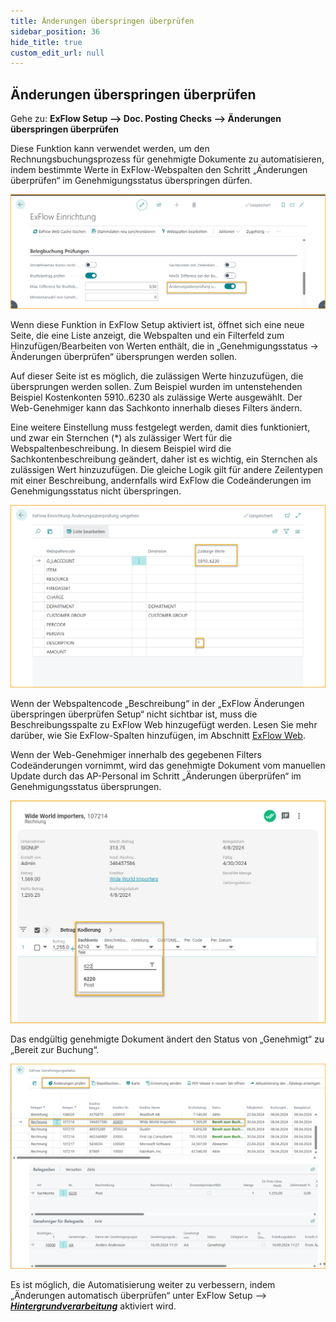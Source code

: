 ```yaml
---
title: Änderungen überspringen überprüfen
sidebar_position: 36
hide_title: true
custom_edit_url: null
---
```

## Änderungen überspringen überprüfen

Gehe zu: **ExFlow Setup --> Doc. Posting Checks --> Änderungen überspringen überprüfen** 

Diese Funktion kann verwendet werden, um den Rechnungsbuchungsprozess für genehmigte Dokumente zu automatisieren, indem bestimmte Werte in ExFlow-Webspalten den Schritt „Änderungen überprüfen“ im Genehmigungsstatus überspringen dürfen.

![ExFlow Setup](../../images/exflow-setup-bypass-verify-changes-001.png)

Wenn diese Funktion in ExFlow Setup aktiviert ist, öffnet sich eine neue Seite, die eine Liste anzeigt, die Webspalten und ein Filterfeld zum Hinzufügen/Bearbeiten von Werten enthält, die in „Genehmigungsstatus -> Änderungen überprüfen“ übersprungen werden sollen.

Auf dieser Seite ist es möglich, die zulässigen Werte hinzuzufügen, die übersprungen werden sollen. Zum Beispiel wurden im untenstehenden Beispiel Kostenkonten 5910..6230 als zulässige Werte ausgewählt. Der Web-Genehmiger kann das Sachkonto innerhalb dieses Filters ändern.

Eine weitere Einstellung muss festgelegt werden, damit dies funktioniert, und zwar ein Sternchen (*) als zulässiger Wert für die Webspaltenbeschreibung. In diesem Beispiel wird die Sachkontenbeschreibung geändert, daher ist es wichtig, ein Sternchen als zulässigen Wert hinzuzufügen. Die gleiche Logik gilt für andere Zeilentypen mit einer Beschreibung, andernfalls wird ExFlow die Codeänderungen im Genehmigungsstatus nicht überspringen.

![ExFlow Setup](../../images/exflow-setup-bypass-verify-changes-002.png)

Wenn der Webspaltencode „Beschreibung“ in der „ExFlow Änderungen überspringen überprüfen Setup“ nicht sichtbar ist, muss die Beschreibungsspalte zu ExFlow Web hinzugefügt werden. Lesen Sie mehr darüber, wie Sie ExFlow-Spalten hinzufügen, im Abschnitt [ExFlow Web](https://docs.signupsoftware.com/business-central/docs/user-manual/technical/exflow-web#exflow-web).

Wenn der Web-Genehmiger innerhalb des gegebenen Filters Codeänderungen vornimmt, wird das genehmigte Dokument vom manuellen Update durch das AP-Personal im Schritt „Änderungen überprüfen“ im Genehmigungsstatus übersprungen.

![ExFlow Setup](../../images/exflow-setup-bypass-verify-changes-003.png)

Das endgültig genehmigte Dokument ändert den Status von „Genehmigt“ zu „Bereit zur Buchung“.

![ExFlow Setup](../../images/exflow-setup-bypass-verify-changes-004.png)

Es ist möglich, die Automatisierung weiter zu verbessern, indem „Änderungen automatisch überprüfen“ unter ExFlow Setup –-> [***Hintergrundverarbeitung***](https://docs.signupsoftware.com/business-central/docs/user-manual/approval-workflow/exflow-approval-status#background-processing) aktiviert wird.

